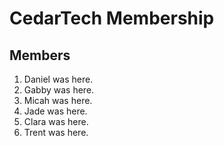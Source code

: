 # CedarTech Membership

## Members

1. Daniel was here.
2. Gabby was here.
3. Micah was here.
4. Jade was here.
5. Clara was here.
6. Trent was here.

